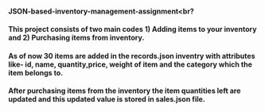 #### JSON-based-inventory-management-assignment<br?
#### This project consists of two main codes 1) Adding items to your inventory and 2) Purchasing items from inventory.<br>
#### As of now 30 items are added in the records.json inventry with attributes like- id, name, quantity,price, weight of item and the category which the item belongs to.<br>
#### After purchasing items from the inventory the item quantities left are updated and this updated value is stored in sales.json file.
